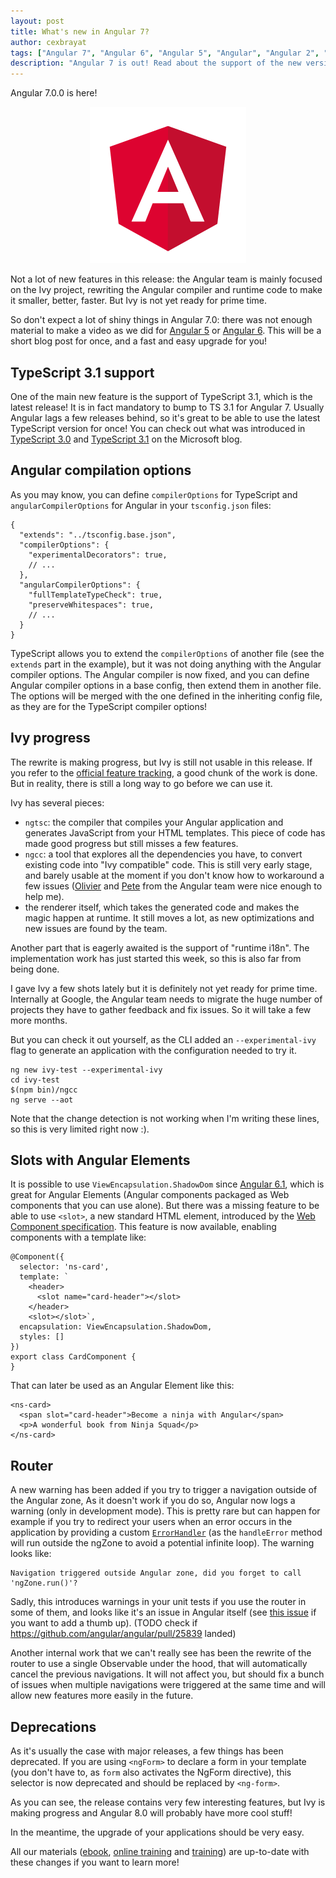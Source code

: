 ```yaml
---
layout: post
title: What's new in Angular 7?
author: cexbrayat
tags: ["Angular 7", "Angular 6", "Angular 5", "Angular", "Angular 2", "Angular 4"]
description: "Angular 7 is out! Read about the support of the new versions of TypeSCript, the progress made on Ivy, the router features and the deprecations introduced!"
---
```


Angular&nbsp;7.0.0 is here!

<p style="text-align: center;">
  <a href="https://github.com/angular/angular/blob/master/CHANGELOG.md#700-TODO">
    <img class="rounded img-fluid" style="max-width: 100%" src="/assets/images/angular.png" alt="Angular logo" />
  </a>
</p>

Not a lot of new features in this release:
the Angular team is mainly focused on the Ivy project,
rewriting the Angular compiler and runtime code to make it smaller, better, faster.
But Ivy is not yet ready for prime time.

So don't expect a lot of shiny things in Angular 7.0:
there was not enough material to make a video as we did for [Angular 5](/2017/11/02/what-is-new-in-angular-5) or [Angular 6](/2018/05/04/what-is-new-in-angular-5).
This will be a short blog post for once,
and a fast and easy upgrade for you!

## TypeScript 3.1 support

One of the main new feature is the support of TypeScript 3.1,
which is the latest release! It is in fact mandatory to bump to TS 3.1 for Angular 7.
Usually Angular lags a few releases behind,
so it's great to be able to use the latest TypeScript version for once!
You can check out what was introduced in [TypeScript 3.0](https://blogs.msdn.microsoft.com/typescript/2018/07/30/announcing-typescript-3-0/) and [TypeScript 3.1](https://blogs.msdn.microsoft.com/typescript/announcing-typescript-3-1/) on the Microsoft blog.

## Angular compilation options

As you may know, you can define `compilerOptions` for TypeScript
and `angularCompilerOptions` for Angular in your `tsconfig.json` files:

    {
      "extends": "../tsconfig.base.json",
      "compilerOptions": {
        "experimentalDecorators": true,
        // ...
      },
      "angularCompilerOptions": {
        "fullTemplateTypeCheck": true,
        "preserveWhitespaces": true,
        // ...
      }
    }

TypeScript allows you to extend the `compilerOptions` of another file
(see the `extends` part in the example),
but it was not doing anything with the Angular compiler options.
The Angular compiler is now fixed,
and you can define Angular compiler options in a base config,
then extend them in another file.
The options will be merged with the one defined in the inheriting config file,
as they are for the TypeScript compiler options!

## Ivy progress

The rewrite is making progress, but Ivy is still not usable in this release.
If you refer to the [official feature tracking](https://github.com/angular/angular/blob/master/packages/core/src/render3/STATUS.md),
a good chunk of the work is done.
But in reality, there is still a long way to go before we can use it.

Ivy has several pieces:

- `ngtsc`: the compiler that compiles your Angular application and generates JavaScript from your HTML templates. This piece of code has made good progress but still misses a few features.
- `ngcc`: a tool that explores all the dependencies you have, to convert existing code into "Ivy compatible" code. This is still very early stage, and barely usable at the moment if you don't know how to workaround a few issues
([Olivier](https://twitter.com/OCombe) and [Pete](https://twitter.com/petebd) from the Angular team were nice enough to help me).
- the renderer itself, which takes the generated code and makes the magic happen at runtime. It still moves a lot, as new optimizations and new issues are found by the team.

Another part that is eagerly awaited is the support of "runtime i18n".
The implementation work has just started this week,
so this is also far from being done.

I gave Ivy a few shots lately but it is definitely not yet ready for prime time.
Internally at Google, the Angular team needs to migrate the huge number of projects
they have to gather feedback and fix issues.
So it will take a few more months.

But you can check it out yourself, as the CLI added an `--experimental-ivy` flag
to generate an application with the configuration needed to try it.

    ng new ivy-test --experimental-ivy
    cd ivy-test
    $(npm bin)/ngcc
    ng serve --aot

Note that the change detection is not working when I'm writing these lines,
so this is very limited right now :).

## Slots with Angular Elements

It is possible to use `ViewEncapsulation.ShadowDom` since
[Angular 6.1](/2018/07/27/what-is-new-angular-6.1),
which is great for Angular Elements
(Angular components packaged as Web components that you can use alone).
But there was a missing feature to be able to use `<slot>`,
a new standard HTML element, introduced by the
[Web Component specification](https://developer.mozilla.org/en-US/docs/Web/Web_Components).
This feature is now available,
enabling components with a template like:

    @Component({
      selector: 'ns-card',
      template: `
        <header>
          <slot name="card-header"></slot>
        </header>
        <slot></slot>`,
      encapsulation: ViewEncapsulation.ShadowDom,
      styles: []
    })
    export class CardComponent {
    }

That can later be used as an Angular Element like this:

    <ns-card>
      <span slot="card-header">Become a ninja with Angular</span>
      <p>A wonderful book from Ninja Squad</p>
    </ns-card>

## Router

A new warning has been added if you try to trigger a navigation outside of the Angular zone,
As it doesn't work if you do so,
Angular now logs a warning (only in development mode).
This is pretty rare but can happen for example
if you try to redirect your users when an error occurs in the application
by providing a custom [`ErrorHandler`](https://angular.io/api/core/ErrorHandler)
(as the `handleError` method will run outside the ngZone to avoid a potential infinite loop).
The warning looks like:

    Navigation triggered outside Angular zone, did you forget to call 'ngZone.run()'?

Sadly, this introduces warnings in your unit tests if you use the router in some of them,
and looks like it's an issue in Angular itself (see [this issue](https://github.com/angular/angular/issues/25837) if you want to add a thumb up).
(TODO check if https://github.com/angular/angular/pull/25839 landed)

Another internal work that we can't really see has been the rewrite of the router to
use a single Observable under the hood, that will automatically cancel the previous navigations.
It will not affect you,
but should fix a bunch of issues when multiple navigations were triggered at the same time
and will allow new features more easily in the future.

## Deprecations

As it's usually the case with major releases, a few things has been deprecated.
If you are using `<ngForm>` to declare a form in your template
(you don't have to, as `form` also activates the NgForm directive),
this selector is now deprecated and should be replaced by `<ng-form>`.

As you can see, the release contains very few interesting features,
but Ivy is making progress and Angular 8.0 will probably have more cool stuff!

In the meantime, the upgrade of your applications should be very easy.

All our materials ([ebook](https://books.ninja-squad.com/angular), [online training](https://angular-exercises.ninja-squad.com/) and [training](https://ninja-squad.com/training/angular)) are up-to-date with these changes if you want to learn more!
